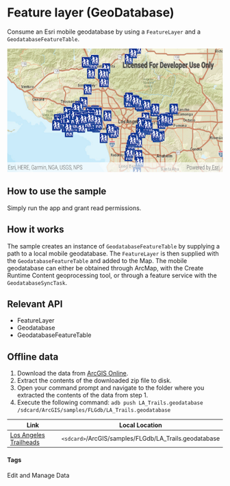 # Feature layer (GeoDatabase)
Consume an Esri mobile geodatabase by using a `FeatureLayer` and a `GeodatabaseFeatureTable`.

![feature layer geodatabase](feature-layer-geodatabase.png)

## How to use the sample
Simply run the app and grant read permissions.

## How it works
The sample creates an instance of `GeodatabaseFeatureTable` by supplying a path to a local mobile geodatabase. The `FeatureLayer` is then supplied with the `GeodatabaseFeatureTable` and added to the Map. The mobile geodatabase can either be obtained through ArcMap, with the Create Runtime Content geoprocessing tool, or through a feature service with the `GeodatabaseSyncTask`.

## Relevant API
* FeatureLayer
* Geodatabase
* GeodatabaseFeatureTable

## Offline data
1. Download the data from [ArcGIS Online](https://www.arcgis.com/home/item.html?id=2b0f9e17105847809dfeb04e3cad69e0).
1. Extract the contents of the downloaded zip file to disk.
1. Open your command prompt and navigate to the folder where you extracted the contents of the data from step 1.
1. Execute the following command: `adb push LA_Trails.geodatabase /sdcard/ArcGIS/samples/FLGdb/LA_Trails.geodatabase`

Link | Local Location
---------|-------|
|[Los Angeles Trailheads](https://www.arcgis.com/home/item.html?id=2b0f9e17105847809dfeb04e3cad69e0)| `<sdcard>`/ArcGIS/samples/FLGdb/LA_Trails.geodatabase|

#### Tags
Edit and Manage Data